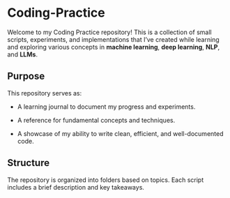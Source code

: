 # Coding-Practice

Welcome to my Coding Practice repository! This is a collection of small scripts, experiments, and implementations that I’ve created while learning and exploring various concepts in **machine learning**, **deep learning**, **NLP**, and **LLMs**.

##  Purpose
This repository serves as:

- A learning journal to document my progress and experiments.

- A reference for fundamental concepts and techniques.

- A showcase of my ability to write clean, efficient, and well-documented code.

## Structure
The repository is organized into folders based on topics. Each script includes a brief description and key takeaways.
